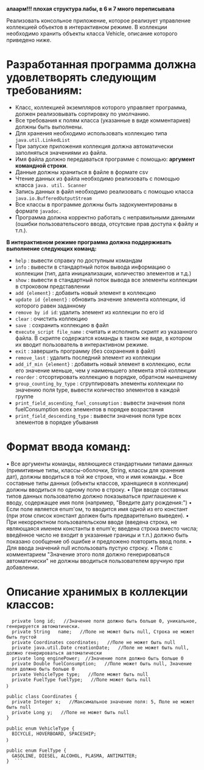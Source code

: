 **алаарм!!! плохая структура лабы, в 6 и 7 много переписывала**

Реализовать консольное приложение, которое реализует управление коллекцией объектов в интерактивном режиме. В коллекции необходимо хранить объекты класса Vehicle, описание которого приведено ниже.

# Разработанная программа должна удовлетворять следующим требованиям:

- Класс, коллекцией экземпляров которого управляет программа, должен реализовывать сортировку по умолчанию.
- Все требования к полям класса (указанные в виде комментариев) должны быть выполнены.
- Для хранения необходимо использовать коллекцию типа `java.util.LinkedList`
- При запуске приложения коллекция должна автоматически заполняться значениями из файла.
- Имя файла должно передаваться программе с помощью: **аргумент командной строки**.
- Данные должны храниться в файле в формате csv
- Чтение данных из файла необходимо реализовать с помощью класса `java. util. Scanner`
- Запись данных в файл необходимо реализовать с помощью класса `java.io.BufferedOutputStream`
- Все классы в программе должны быть задокументированы в формате `javadoc.`
- Программа должна корректно работать с неправильными данными (ошибки пользовательского ввода, отсутсвие прав доступа к файлу и т.п.).
  
**В интерактивном режиме программа должна поддерживать выполнение следующих команд:**
- `help` : вывести справку по доступным командам
- `info` : вывести в стандартный поток вывода информацию о коллекции (тип, дата инициализации, количество элементов и т.д.)
- `show` : вывести в стандартный поток вывода все элементы коллекции в строковом представлении
- `add {element}` : добавить новый элемент в коллекцию
- `update id {element}` : обновить значение элемента коллекции, id которого равен заданному
- `remove by id id`: удалить элемент из коллекции по его id
- `clear` : очистить коллекцию
- `save `: сохранить коллекцию в файл
- e`xecute_script file_name` : считать и исполнить скрипт из указанного файла. В скрипте содержатся команды в таком же виде, в котором их вводит пользователь в интерактивном режиме.
- `exit` : завершить программу (без сохранения в файл)
- `remove_last` : удалить последний элемент из коллекции
- `add_if_min {element}` : добавить новый элемент в коллекцию, если его значение меньше, чем у наименьшего элемента этой коллекции
- `reorder` : отсортировать коллекцию в порядке, обратном нынешнему
- `group_counting_by_type` : сгруппировать элементы коллекции по значению поля type, вывести количество элементов в каждой группе
- `print_field_ascending_fuel_consumption` : вывести значения поля fuelConsumption всех элементов в порядке возрастания
- `print_field_descending_type` : вывести значения поля type всех элементов в порядке убывания

# Формат ввода команд:
• Все аргументы команды, являющиеся стандартными типами данных (примитивные типы, классы-оболочки, String, классы для хранения дат), должны вводиться в той же строке, что и имя команды.
• Все составные типы данных (объекты классов, хранящиеся в коллекции) должны вводиться по одному полю в строку.
• При вводе составных типов данных пользователю должно показываться приглашение к вводу, содержащее имя поля (например, "Введите дату рождения:")
• Если поле является enum'ом, то вводится имя одной из его констант (при этом список констант должен быть предварительно выведен).
• При некорректном пользовательском вводе (введена строка, не являющаяся именем константы в enum'e; введена строка вместо числа; введённое число не входит в указанные границы и т.п.) должно быть показано сообщение об ошибке и предложено повторить ввод поля.
• Для ввода значений null использовать пустую строку.
• Поля с комментарием "Значение этого поля должно генерироваться автоматически" не должны вводиться пользователем вручную при добавлении.

# Описание хранимых в коллекции классов:

```public class Vehicle {
  private long id;   //Значение поля должно быть больше 0, уникальное, генерируется автоматически.
  private String   name;   //Поле не может быть null, Строка не может быть пустой
  private Coordinates coordinates;   //Поле не может быть null
  private java.util.Date creationDate;   //Поле не может быть null, должно генерироваться автоматически 
  private long enginePower;  //Значение поля должно быть больше 0
  private Double fuelConsumption;   //Поле может быть null, Значение поля должно быть больше 0
  private VehicleType type;   //Поле может быть null
  private FuelType fuelType;   //Поле может быть null
｝

public class Coordinates {
  private Integer x;   //Максимальное значение поля: 5, Поле не может быть null 
  private Long y;   //Поле не может быть null
}

public enum VehicleType {
  BICYCLE, HOVERBOARD, SPACESHIP;
｝

public enum FuelType {
  GASOLINE, DIESEL, ALCOHOL, PLASMA, ANTIMATTER;
}  ```
